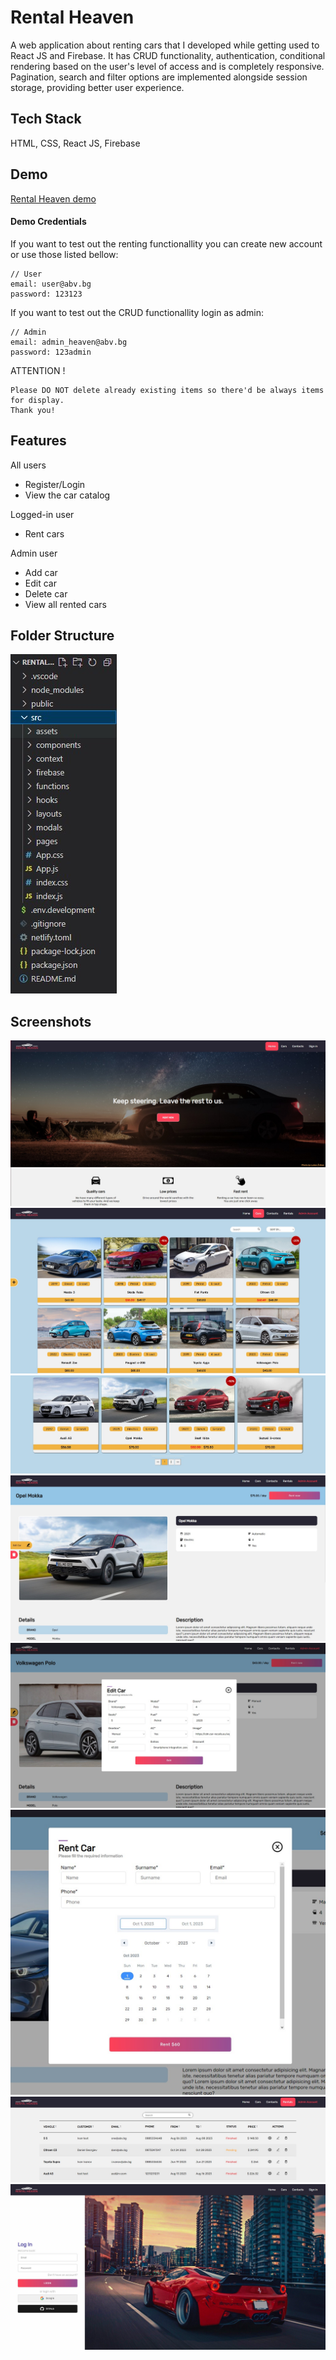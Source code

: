 # Rental Heaven

A web application about renting cars that I developed while getting
used to React JS and Firebase. It has CRUD functionality, authentication, conditional
rendering based on the user's level of access and is completely
responsive. Pagination, search and filter options are implemented
alongside session storage, providing better user experience.

## Tech Stack

HTML, CSS, React JS, Firebase

## Demo

[Rental Heaven demo](https://zuma-rental-heavenn.netlify.app)

#### Demo Credentials

If you want to test out the renting functionallity you can create new account or use those listed bellow:

```
// User
email: user@abv.bg
password: 123123
```

If you want to test out the CRUD functionallity login as admin:

```
// Admin
email: admin_heaven@abv.bg
password: 123admin
```

ATTENTION !

```
Please DO NOT delete already existing items so there'd be always items for display.
Thank you!
```

## Features

All users

- Register/Login
- View the car catalog

Logged-in user

- Rent cars

Admin user

- Add car
- Edit car
- Delete car
- View all rented cars

## Folder Structure

![Project Structure](screenshots/RH_ProjectStructure.jpg)

## Screenshots

![Home](screenshots/RH_Home.jpg)
![Catalog](screenshots/RH_Catalog.jpg)
![Pagination](screenshots/RH_Pagination.jpg)
![Car Preview](screenshots/RH_CarPreview.jpg)
![Edit Popup](screenshots/RH_EditPopup.jpg)
![Rent Popup](screenshots/RH_RentPopup.jpg)
![Rentals List](screenshots/RH_RentalsList.jpg)
![Login](screenshots/RH_Login.jpg)
